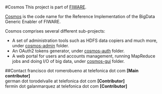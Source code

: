 #Cosmos
This project is part of [FIWARE](http://fiware.org).

[Cosmos](http://catalogue.fiware.org/enablers/bigdata-analysis-cosmos) is the code name for the Reference Implementation of the BigData Generic Enabler of FIWARE.

Cosmos comprises several different sub-projects:

* A set of administration tools such as HDFS data copiers and much more, under [cosmos-admin](/cosmos-admin) folder.
* An OAuth2 tokens generator, under [cosmos-auth](cosmos-auth/) folder.
* A web portal for users and accounts management, running MapReduce jobs and doing I/O of big data, under [cosmos-gui](cosmos-gui/) folder.

##Contact
francisco dot romerobueno at telefonica dot com **[Main contributor]**
<br>
german dot torodelvalle at telefonica dot com **[Contributor]**
<br>
fermin dot galanmarquez at telefonica dot com **[Contributor]**